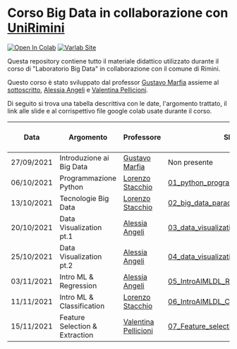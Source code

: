 # Corso Big Data in collaborazione con [UniRimini](https://www.unirimini.it/)
<p float="left">

[![Open In Colab](https://colab.research.google.com/assets/colab-badge.svg)](https://colab.research.google.com/github/googlecolab/colabtools/blob/master/notebooks/colab-github-demo.ipynb)
[![Varlab Site](https://img.shields.io/badge/-sito%20varlab-blue?style=flat&logo=Google%20Chrome)](https://site.unibo.it/varlab/en) 

</p>
Questa repository contiene tutto il materiale didattico utilizzato durante il corso di "Laboratorio Big Data" in collaborazione con il comune di Rimini.

Questo corso è stato sviluppato dal professor [Gustavo Marfia](https://www.unibo.it/sitoweb/gustavo.marfia) assieme al [sottoscritto](https://www.unibo.it/sitoweb/lorenzo.stacchio2/), [Alessia Angeli](https://www.unibo.it/sitoweb/alessia.angeli2) e [Valentina Pellicioni](https://www.unibo.it/sitoweb/valentina.pellicion2).

Di seguito si trova una tabella descrittiva con le date, l'argomento trattato, il link alle slide e al corrispettivo file google colab usate durante il corso.


| Data  | Argomento | Professore | Slide | Google Colab lezione |
| ------------- | ------------- | ------------- | ------------- | ------------- | 
| 27/09/2021  | Introduzione ai Big Data | [Gustavo Marfia](https://www.unibo.it/sitoweb/gustavo.marfia) |  Non presente | Non presente |
| 06/10/2021  | Programmazione Python | [Lorenzo Stacchio](https://www.unibo.it/sitoweb/lorenzo.stacchio2) |  [01_python_programming.pdf](Python_programming/01_python_programming.pdf) |[![Open In Colab](https://colab.research.google.com/assets/colab-badge.svg)](https://colab.research.google.com/drive/1K_i8PpMjk3zpTLIJUlCFaEAhRrmiCW37?usp=sharing) |
| 13/10/2021  | Tecnologie Big Data | [Lorenzo Stacchio](https://www.unibo.it/sitoweb/lorenzo.stacchio2) |  [02_big_data_paradigms.pdf](Big_Data/02_big_data_paradigms.pdf) |[![Open In Colab](https://colab.research.google.com/assets/colab-badge.svg)](https://colab.research.google.com/drive/1uYB2VrHVHGBObj3pAWIUA4tJcgX_gTJj?usp=sharing) |
| 20/10/2021  | Data Visualization pt.1 | [Alessia Angeli](https://www.unibo.it/sitoweb/alessia.angeli2) |  [03_data_visualization_p1.pdf](Visualizzazione_1/03_data_visualization_p1.pdf) |[![Open In Colab](https://colab.research.google.com/assets/colab-badge.svg)](Visualizzazione_1/visualization_01_GC_links.pdf) |
| 25/10/2021  | Data Visualization pt.2 | [Alessia Angeli](https://www.unibo.it/sitoweb/alessia.angeli2) |  [04_data_visualization_p2.pdf](Visualizzazione_2/04_data_visualization_p2.pdf) |[![Open In Colab](https://colab.research.google.com/assets/colab-badge.svg)](Visualizzazione_2/visualization_02_GC_links.pdf) |
| 03/11/2021  | Intro ML & Regression | [Alessia Angeli](https://www.unibo.it/sitoweb/alessia.angeli2) |  [05_IntroAIMLDL_Regression.pdf](Regressione/05_IntroAIMLDL_Regression.pdf) |[![Open In Colab](https://colab.research.google.com/assets/colab-badge.svg)](Regressione/05-regression_GC_links.pdf) |
| 11/11/2021  | Intro ML & Classification | [Lorenzo Stacchio](https://www.unibo.it/sitoweb/lorenzo.stacchio2) | [06_IntroAIMLDL_Classificazione.pdf](Classificazione/06_IntroAIMLDL_Classificazione.pdf) | [![Open In Colab](https://colab.research.google.com/assets/colab-badge.svg)](Classificazione/06-classification_GC_links.pdf) |
| 15/11/2021  | Feature Selection & Extraction | [Valentina Pellicioni](https://www.unibo.it/sitoweb/valentina.pellicion2) | [07_Feature_selection_&_extraction.pdf](Feature_Selection_and_Extraction/07_Feature_selection_&_extraction.pdf) | [![Open In Colab](https://colab.research.google.com/assets/colab-badge.svg)](Feature_Selection_and_Extraction/07_Feature_selection_&_extraction_GC_links.pdf) |

